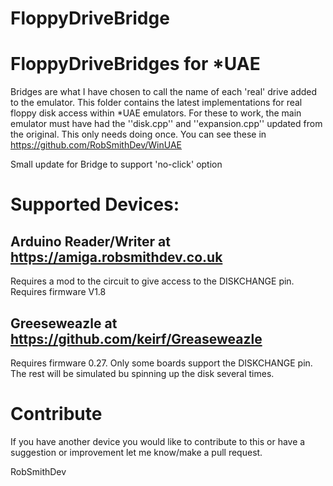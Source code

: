 # FloppyDriveBridge

# FloppyDriveBridges for *UAE
Bridges are what I have chosen to call the name of each 'real' drive added to the emulator.
This folder contains the latest implementations for real floppy disk access within *UAE emulators.
For these to work, the main emulator must have had the ''disk.cpp'' and ''expansion.cpp'' updated from the original.
This only needs doing once.  You can see these in https://github.com/RobSmithDev/WinUAE

Small update for Bridge to support 'no-click' option 

# Supported Devices:
## Arduino Reader/Writer at https://amiga.robsmithdev.co.uk
Requires a mod to the circuit to give access to the DISKCHANGE pin.  Requires firmware V1.8

## Greeseweazle at https://github.com/keirf/Greaseweazle
Requires firmware 0.27.  Only some boards support the DISKCHANGE pin.  The rest will be simulated bu spinning up the disk several times.

# Contribute
If you have another device you would like to contribute to this or have a suggestion or improvement let me know/make a pull request.

RobSmithDev
